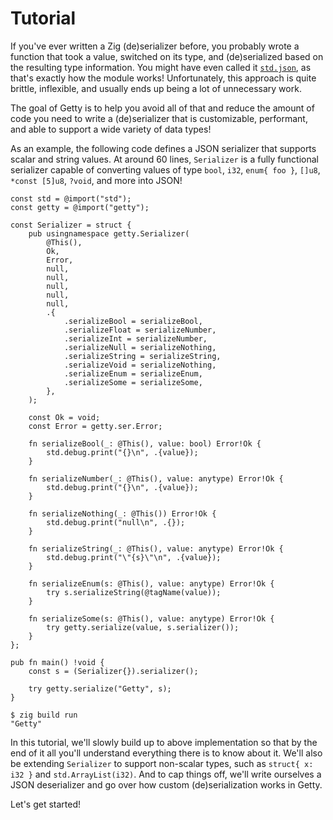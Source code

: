 # Tutorial

If you've ever written a Zig (de)serializer before, you probably wrote a
function that took a value, switched on its type, and (de)serialized based on
the resulting type information. You might have even called it
[`std.json`](https://ziglang.org/documentation/master/std/#root;json), as
that's exactly how the module works! Unfortunately, this approach is quite
brittle, inflexible, and usually ends up being a lot of unnecessary work.

The goal of Getty is to help you avoid all of that and reduce the amount of
code you need to write a (de)serializer that is customizable, performant, and
able to support a wide variety of data types!

As an example, the following code defines a JSON serializer that supports
scalar and string values. At around 60 lines, `Serializer` is a fully
functional serializer capable of converting values of type `bool`, `i32`,
`enum{ foo }`, `[]u8`, `*const [5]u8`, `?void`, and more into JSON!

```zig title="Zig code"
const std = @import("std");
const getty = @import("getty");

const Serializer = struct {
    pub usingnamespace getty.Serializer(
        @This(),
        Ok,
        Error,
        null,
        null,
        null,
        null,
        null,
        .{
            .serializeBool = serializeBool,
            .serializeFloat = serializeNumber,
            .serializeInt = serializeNumber,
            .serializeNull = serializeNothing,
            .serializeString = serializeString,
            .serializeVoid = serializeNothing,
            .serializeEnum = serializeEnum,
            .serializeSome = serializeSome,
        },
    );

    const Ok = void;
    const Error = getty.ser.Error;

    fn serializeBool(_: @This(), value: bool) Error!Ok {
        std.debug.print("{}\n", .{value});
    }

    fn serializeNumber(_: @This(), value: anytype) Error!Ok {
        std.debug.print("{}\n", .{value});
    }

    fn serializeNothing(_: @This()) Error!Ok {
        std.debug.print("null\n", .{});
    }

    fn serializeString(_: @This(), value: anytype) Error!Ok {
        std.debug.print("\"{s}\"\n", .{value});
    }

    fn serializeEnum(s: @This(), value: anytype) Error!Ok {
        try s.serializeString(@tagName(value));
    }

    fn serializeSome(s: @This(), value: anytype) Error!Ok {
        try getty.serialize(value, s.serializer());
    }
};

pub fn main() !void {
    const s = (Serializer{}).serializer();

    try getty.serialize("Getty", s);
}
```


```console title="Shell session"
$ zig build run
"Getty"
```

In this tutorial, we'll slowly build up to above implementation so that by the
end of it all you'll understand everything there is to know about it. We'll
also be extending `Serializer` to support non-scalar types, such as `struct{ x:
i32 }` and `std.ArrayList(i32)`. And to cap things off, we'll write ourselves a
JSON deserializer and go over how custom (de)serialization works in Getty.

Let's get started!
